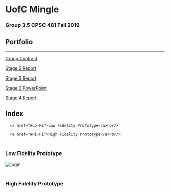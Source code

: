 # UofC Mingle
### Group 3.5 CPSC 481 Fall 2019
## Portfolio

---


[Group Contract](../pdf/TeamContract.pdf)
<a href="https://colin-lacey.github.io/UofC-Mingle/pdf/TeamContract.pdf"></a>

[Stage 2 Report](../pdf/report.pdf)
<a href="https://colin-lacey.github.io/UofC-Mingle/pdf/report.pdf"></a>

[Stage 3 Report](../pdf/report-3.pdf)
 <a href="https://colin-lacey.github.io/UofC-Mingle/pdf/report-3.pdf"></a>
 
 [Stage 3 PowerPoint](../pdf/ppt3.pptx)
 <a href="https://colin-lacey.github.io/UofC-Mingle/pdf/ppt3.pptx"></a>
 
 [Stage 4 Report](../pdf/report-4.pdf)
 <a href="https://colin-lacey.github.io/UofC-Mingle/pdf/report-4.pdf"></a>

## Index
<section>
  <nav id="nav">
      
      <a href="#Lo-Fi">Low Fidelity Prototype</a><br/>
      
      <a href="#Hi-Fi">High Fidelity Prototype</a><br/>
      
  </nav>
</section>



<section id="Lo-Fi">
  <h3><br/>Low Fidelity Prototype</h3>
  <img src="https://colin-lacey.github.io/UofC-Mingle/images/login.jpg" alt="login">
  <img src="https://colin-lacey.github.io/UofC-Mingle/images/categories.jpg" alt="">
  <img src="https://colin-lacey.github.io/UofC-Mingle/images/scroll.jpg" alt="">
  <img src="https://colin-lacey.github.io/UofC-Mingle/images/clublisting.jpg" alt="">
  <img src="https://colin-lacey.github.io/UofC-Mingle/images/clubpage.jpg" alt="">
  <img src="https://colin-lacey.github.io/UofC-Mingle/images/map.jpg" alt="">
<section id="Hi-Fi">
  <h3><br/>High Fidelity Prototype</h3>
  
  

  

<section>
